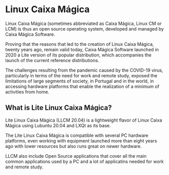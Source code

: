 # Linux Caixa Mágica

Linux Caixa Mágica (sometimes abbreviated as Caixa Mágica, Linux CM or LCM) is thus an open source operating system, developed and managed by Caixa Mágica Software.

Proving that the reasons that led to the creation of Linux Caixa Mágica, twenty years ago, remain valid today, Caixa Mágica Software launched in 2020 a Lite version of its popular distribution, which accompanies the launch of the current reference distributions.

The challenges resulting from the pandemic caused by the COVID-19 virus, particularly in terms of the need for work and remote study, exposed the limitations of large segments of society, in Portugal and in the world, in accessing hardware platforms that enable the realization of a minimum of activities from home.

## What is Lite Linux Caixa Mágica? 

Lite Linux Caixa Mágica (LLCM 20.04) is a lightweight flavor of Linux Caixa Mágica using Lubuntu 20.04 and LXQt as its base.

The Lite Linux Caixa Mágica is compatible with several PC hardware platforms, even working with equipment launched more than eight years ago with lower resources but also runs great on newer hardware.  

LLCM also include Open Source applications that cover all the main common applications used by a PC and a lot of applicatins needed for work and remote study.
